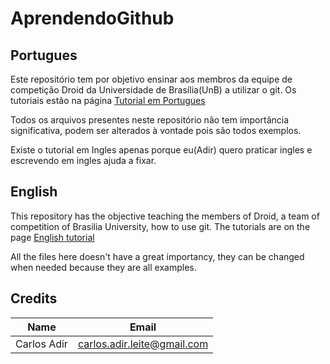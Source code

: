 # AprendendoGithub

## Portugues

Este repositório tem por objetivo ensinar aos membros da equipe de competição Droid da Universidade de Brasília(UnB) a utilizar o git.
Os tutoriais estão na página [Tutorial em Portugues](https://github.com/UnbDroid/AprendendoGithub/wiki/Portugues)

Todos os arquivos presentes neste repositório não tem importância significativa, podem ser alterados à vontade pois são todos exemplos.

Existe o tutorial em Ingles apenas porque eu(Adir) quero praticar ingles e escrevendo em ingles ajuda a fixar.

## English

This repository has the objective teaching the members of Droid, a team of competition of Brasilia University, how to use git.
The tutorials are on the page [English tutorial](https://github.com/UnbDroid/AprendendoGithub/wiki/English)

All the files here doesn't have a great importancy, they can be changed when needed because they are all examples.


## Credits

Name | Email
---- | -----
Carlos Adir | carlos.adir.leite@gmail.com
